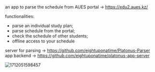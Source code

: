an app to parse the schedule from AUES portal -> https://edu2.aues.kz/

functionalities:
  - parse an individual study plan;
  - parse schedule from the portal;
  - check the schedule of other students;
  - offline access to your schedule

server for parsing -> https://github.com/eightuponatime/Platonus-Parser
app backend -> https://github.com/eightuponatime/platonus-app-server

![1712051598457](https://github.com/eightuponatime/platonus-app/assets/24587161/b44f4b3c-1a7c-4850-84d2-03d031bf3e28)
